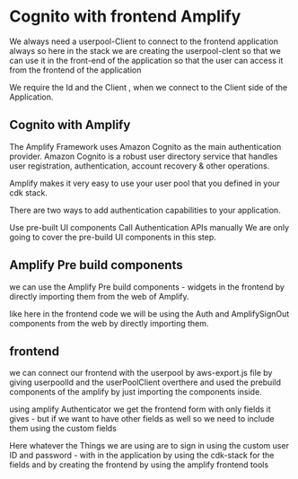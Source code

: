 # Cognito with frontend Amplify

We always need a userpool-Client to connect to the frontend application always so here in the stack we are creating the userpool-clent so that we can use it in the front-end of the application so that the user can access it from the frontend of the application

We require the Id and the Client , when we connect to the Client side of the Application.

## Cognito with Amplify

The Amplify Framework uses Amazon Cognito as the main authentication provider. Amazon Cognito is a robust user directory service that handles user registration, authentication, account recovery & other operations.

Amplify makes it very easy to use your user pool that you defined in your cdk stack.

There are two ways to add authentication capabilities to your application.

Use pre-built UI components
Call Authentication APIs manually
We are only going to cover the pre-build UI components in this step.

## Amplify Pre build components

we can use the Amplify Pre build components - widgets in the frontend by directly importing them from the web of Amplify.

like here in the frontend code we will be using the Auth and AmplifySignOut components from the web by directly importing them.

## frontend

we can connect our frontend with the userpool by aws-export.js file by giving userpoolId and the userPoolClient overthere and used the prebuild components of the amplify by just importing the components inside.

using amplify Authenticator we get the frontend form with only fields it gives - but if we want to have other fields as well so we need to include them using the custom fields

Here whatever the Things we are using are to sign in using the custom user ID and password - with in the application by using the cdk-stack for the fields and by creating the frontend by using the amplify frontend tools
